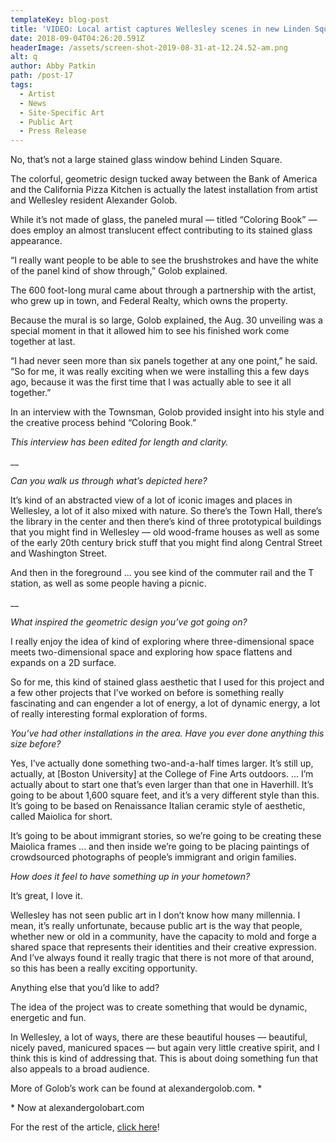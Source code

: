 ```yaml
---
templateKey: blog-post
title: 'VIDEO: Local artist captures Wellesley scenes in new Linden Square mural'
date: 2018-09-04T04:26:20.591Z
headerImage: /assets/screen-shot-2019-08-31-at-12.24.52-am.png
alt: q
author: Abby Patkin
path: /post-17
tags:
  - Artist
  - News
  - Site-Specific Art
  - Public Art
  - Press Release
---
```

No, that’s not a large stained glass window behind Linden Square.

The colorful, geometric design tucked away between the Bank of America and the California Pizza Kitchen is actually the latest installation from artist and Wellesley resident Alexander Golob.

While it’s not made of glass, the paneled mural — titled “Coloring Book” — does employ an almost translucent effect contributing to its stained glass appearance.

“I really want people to be able to see the brushstrokes and have the white of the panel kind of show through,” Golob explained.

The 600 foot-long mural came about through a partnership with the artist, who grew up in town, and Federal Realty, which owns the property.

Because the mural is so large, Golob explained, the Aug. 30 unveiling was a special moment in that it allowed him to see his finished work come together at last.

“I had never seen more than six panels together at any one point,” he said. “So for me, it was really exciting when we were installing this a few days ago, because it was the first time that I was actually able to see it all together.”

In an interview with the Townsman, Golob provided insight into his style and the creative process behind “Coloring Book.”

_This interview has been edited for length and clarity._

__

_Can you walk us through what’s depicted here?_

It’s kind of an abstracted view of a lot of iconic images and places in Wellesley, a lot of it also mixed with nature. So there’s the Town Hall, there’s the library in the center and then there’s kind of three prototypical buildings that you might find in Wellesley — old wood-frame houses as well as some of the early 20th century brick stuff that you might find along Central Street and Washington Street.

And then in the foreground ... you see kind of the commuter rail and the T station, as well as some people having a picnic.

__

_What inspired the geometric design you’ve got going on?_

I really enjoy the idea of kind of exploring where three-dimensional space meets two-dimensional space and exploring how space flattens and expands on a 2D surface.

So for me, this kind of stained glass aesthetic that I used for this project and a few other projects that I’ve worked on before is something really fascinating and can engender a lot of energy, a lot of dynamic energy, a lot of really interesting formal exploration of forms.



_You’ve had other installations in the area. Have you ever done anything this size before?_

Yes, I’ve actually done something two-and-a-half times larger. It’s still up, actually, at \[Boston University] at the College of Fine Arts outdoors. ... I’m actually about to start one that’s even larger than that one in Haverhill. It’s going to be about 1,600 square feet, and it’s a very different style than this. It’s going to be based on Renaissance Italian ceramic style of aesthetic, called Maiolica for short.

It’s going to be about immigrant stories, so we’re going to be creating these Maiolica frames ... and then inside we’re going to be placing paintings of crowdsourced photographs of people’s immigrant and origin families.



_How does it feel to have something up in your hometown?_

It’s great, I love it.



Wellesley has not seen public art in I don’t know how many millennia. I mean, it’s really unfortunate, because public art is the way that people, whether new or old in a community, have the capacity to mold and forge a shared space that represents their identities and their creative expression. And I’ve always found it really tragic that there is not more of that around, so this has been a really exciting opportunity.



Anything else that you’d like to add?



The idea of the project was to create something that would be dynamic, energetic and fun.



In Wellesley, a lot of ways, there are these beautiful houses — beautiful, nicely paved, manicured spaces — but again very little creative spirit, and I think this is kind of addressing that. This is about doing something fun that also appeals to a broad audience.



More of Golob’s work can be found at alexandergolob.com. *



\* Now at alexandergolobart.com



For the rest of the article, [click here](https://wellesley.wickedlocal.com/news/20180904/video-local-artist-captures-wellesley-scenes-in-new-linden-square-mural)!
